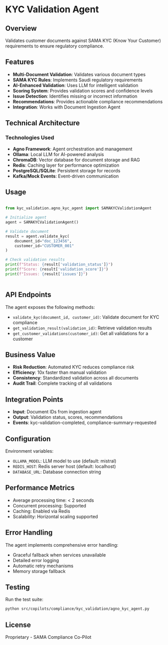 # KYC Validation Agent

## Overview
Validates customer documents against SAMA KYC (Know Your Customer) requirements to ensure regulatory compliance.

## Features

- **Multi-Document Validation**: Validates various document types
- **SAMA KYC Rules**: Implements Saudi regulatory requirements
- **AI-Enhanced Validation**: Uses LLM for intelligent validation
- **Scoring System**: Provides validation scores and confidence levels
- **Issue Detection**: Identifies missing or incorrect information
- **Recommendations**: Provides actionable compliance recommendations
- **Integration**: Works with Document Ingestion Agent
            

## Technical Architecture

### Technologies Used
- **Agno Framework**: Agent orchestration and management
- **Ollama**: Local LLM for AI-powered analysis
- **ChromaDB**: Vector database for document storage and RAG
- **Redis**: Caching layer for performance optimization
- **PostgreSQL/SQLite**: Persistent storage for records
- **Kafka/Mock Events**: Event-driven communication

## Usage

```python

from kyc_validation.agno_kyc_agent import SAMAKYCValidationAgent

# Initialize agent
agent = SAMAKYCValidationAgent()

# Validate document
result = agent.validate_kyc(
    document_id="doc_123456",
    customer_id="CUSTOMER_001"
)

# Check validation results
print(f"Status: {result['validation_status']}")
print(f"Score: {result['validation_score']}")
print(f"Issues: {result['issues']}")
            
```

## API Endpoints

The agent exposes the following methods:


- `validate_kyc(document_id, customer_id)`: Validate document for KYC compliance
- `get_validation_result(validation_id)`: Retrieve validation results
- `get_customer_validations(customer_id)`: Get all validations for a customer
        

## Business Value


- **Risk Reduction**: Automated KYC reduces compliance risk
- **Efficiency**: 10x faster than manual validation
- **Consistency**: Standardized validation across all documents
- **Audit Trail**: Complete tracking of all validations
        

## Integration Points

- **Input**: Document IDs from ingestion agent
- **Output**: Validation status, scores, recommendations
- **Events**: kyc-validation-completed, compliance-summary-requested

## Configuration

Environment variables:
- `OLLAMA_MODEL`: LLM model to use (default: mistral)
- `REDIS_HOST`: Redis server host (default: localhost)
- `DATABASE_URL`: Database connection string

## Performance Metrics

- Average processing time: < 2 seconds
- Concurrent processing: Supported
- Caching: Enabled via Redis
- Scalability: Horizontal scaling supported

## Error Handling

The agent implements comprehensive error handling:
- Graceful fallback when services unavailable
- Detailed error logging
- Automatic retry mechanisms
- Memory storage fallback

## Testing

Run the test suite:
```bash
python src/copilots/compliance/kyc_validation/agno_kyc_agent.py
```

## License

Proprietary - SAMA Compliance Co-Pilot

